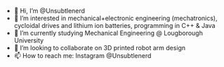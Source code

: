 - 👋 Hi, I’m @Unsubtlenerd
- 👀 I’m interested in mechanical+electronic engineering (mechatronics), cycloidal drives and lithium ion batteries, programming in C++ & Java
- 🌱 I’m currently studying Mechanical Engineering @ Lougborough University
- 💞️ I’m looking to collaborate on 3D printed robot arm design
- 📫 How to reach me: Instagram @Unsubtlenerd

<!---
Unsubtlenerd/Unsubtlenerd is a ✨ special ✨ repository because its `README.md` (this file) appears on your GitHub profile.
You can click the Preview link to take a look at your changes.
--->
